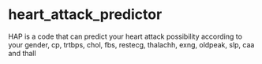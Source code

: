 # heart_attack_predictor
HAP is a code that can predict your heart attack possibility according to your gender, cp, trtbps, chol, fbs, restecg, thalachh, exng, oldpeak, slp, caa and thall
